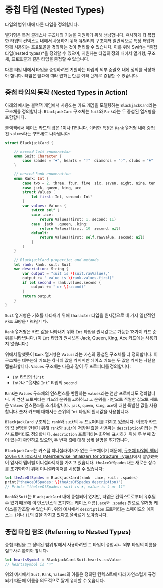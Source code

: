 # 중첩 타입 (Nested Types)

타입의 범위 내에 다른 타입을 정의합니다.

열거형은 특정 클래스나 구조체의 기능을 지원하기 위해 생성합니다.
유사하게 더 복잡한 타입의 컨텍스트 내에서 사용하기 위해
유틸리티 구조체와 일반적으로 특정 타입과 함께 사용되는 프로토콜을
정의하는 것이 편리할 수 있습니다.
이를 위해 Swift는 *중첩 타입(nested types)*을 정의할 수 있으며,
지원하는 타입의 정의 내에서
열거형, 구조체, 프로토콜과 같은 타입을 중첩할 수 있습니다.

다른 타입 내에서 타입을 중첩하려면
지원하는 타입의 외부 중괄호 내에 정의를 작성해야 합니다.
타입은 필요에 따라 원하는 만큼 여러 단계로 중첩할 수 있습니다.

## 중첩 타입의 동작 (Nested Types in Action)

아래의 예시는 블랙잭 게임에서 사용되는 카드 게임을 모델링하는
`BlackjackCard`라는 구조체를 정의합니다.
`BlackjackCard` 구조체는 `Suit`와 `Rank`라는
두 중첩된 열거형을 포함합니다.

블랙잭에서 에이스 카드의 값은 1이나 11입니다.
이러한 특징은 `Rank` 열거형 내에 중첩된
`Values`라는 구조체로 나타냅니다:

```swift
struct BlackjackCard {

    // nested Suit enumeration
    enum Suit: Character {
        case spades = "♠", hearts = "♡", diamonds = "♢", clubs = "♣"
    }

    // nested Rank enumeration
    enum Rank: Int {
        case two = 2, three, four, five, six, seven, eight, nine, ten
        case jack, queen, king, ace
        struct Values {
            let first: Int, second: Int?
        }
        var values: Values {
            switch self {
            case .ace:
                return Values(first: 1, second: 11)
            case .jack, .queen, .king:
                return Values(first: 10, second: nil)
            default:
                return Values(first: self.rawValue, second: nil)
            }
        }
    }

    // BlackjackCard properties and methods
    let rank: Rank, suit: Suit
    var description: String {
        var output = "suit is \(suit.rawValue),"
        output += " value is \(rank.values.first)"
        if let second = rank.values.second {
            output += " or \(second)"
        }
        return output
    }
}
```

<!--
  - test: `nestedTypes`

  ```swifttest
  -> struct BlackjackCard {

        // nested Suit enumeration
        enum Suit: Character {
           case spades = "♠", hearts = "♡", diamonds = "♢", clubs = "♣"
        }

        // nested Rank enumeration
        enum Rank: Int {
           case two = 2, three, four, five, six, seven, eight, nine, ten
           case jack, queen, king, ace
           struct Values {
              let first: Int, second: Int?
           }
           var values: Values {
              switch self {
                 case .ace:
                    return Values(first: 1, second: 11)
                 case .jack, .queen, .king:
                    return Values(first: 10, second: nil)
                 default:
                    return Values(first: self.rawValue, second: nil)
              }
           }
        }

        // BlackjackCard properties and methods
        let rank: Rank, suit: Suit
        var description: String {
           var output = "suit is \(suit.rawValue),"
           output += " value is \(rank.values.first)"
           if let second = rank.values.second {
              output += " or \(second)"
           }
           return output
        }
     }
  ```
-->

`Suit` 열거형은 기호를 나타내기 위해 `Character` 타입을 원시값으로
네 가지 일반적인 카드 모양을 나타냅니다.

`Rank` 열거형은 카드 값을 나타내기 위해 `Int` 타입을 원시값으로
가능한 13가지 카드 순위를 나타냅니다.
(이 `Int` 타입의 원시값은 Jack, Queen, King, Ace 카드에는 사용되지 않습니다.)

위에서 말했듯이 `Rank` 열거형은
`Values`라는 자신의 중첩된 구조체를 더 정의합니다.
이 구조체는 대부분의 카드는 하나의 값을 가지지만
에이스 카드는 두 값을 가지는 사실을 캡슐화합니다.
`Values` 구조체는 다음과 같이 두 프로퍼티를 정의합니다:

- `Int` 타입의 `first`
- `Int?`나 "옵셔널 `Int`" 타입의 `second`

`Rank`는 `Values` 구조체의 인스턴스를 반환하는
`values`라는 연산 프로퍼티도 정의합니다.
이 연산 프로퍼티는 카드의 순위를 고려하고
그 순위를 기반으로 적절한 값으로 새로운 `Values` 인스턴스를 초기화합니다.
`jack`, `queen`, `king`, `ace`에 대한 특별한 값을 사용합니다.
숫자 카드에 대해서는 순위의 `Int` 타입의 원시값을 사용합니다.

`BlackjackCard` 구조체는 `rank`와 `suit`의 두 프로퍼티를 가지고 있습니다.
이름과 카드의 값 설명을 만들기 위해
`rank`와 `suit`에 저장된 값을 사용하는
`description`이라는 연산 프로퍼티도 정의합니다.
`description` 프로퍼티는 화면에 표시하기 위해
두 번째 값이 있는지 확인하고 있으면,
두 번째 값에 대해 상세 설명을 추가합니다.

`BlackjackCard`는 커스텀 이니셜라이저가 없는 구조체이기 때문에,
[구조체 타입의 멤버와이즈 이니셜라이저 (Memberwise Initializers for Structure Types)](./initialization.md#구조체-타입의-멤버와이즈-이니셜라이저-memberwise-initializers-for-structure-types)에서 설명했듯이
암시적 멤버별 이니셜라이저를 가지고 있습니다.
`theAceOfSpades`라는 새로운 상수를 초기화하기 위해 이니셜라이저를 사용할 수 있습니다:

```swift
let theAceOfSpades = BlackjackCard(rank: .ace, suit: .spades)
print("theAceOfSpades: \(theAceOfSpades.description)")
// Prints "theAceOfSpades: suit is ♠, value is 1 or 11"
```

<!--
  - test: `nestedTypes`

  ```swifttest
  -> let theAceOfSpades = BlackjackCard(rank: .ace, suit: .spades)
  -> print("theAceOfSpades: \(theAceOfSpades.description)")
  <- theAceOfSpades: suit is ♠, value is 1 or 11
  ```
-->

`Rank`와 `Suit`는 `BlackjackCard` 내에 중첩되어 있지만,
타입은 컨텍스트로부터 유추될 수 있기 때문에
이 인스턴스의 초기화는 케이스 이름(`.ace`와 `.spades`)만으로
열거형 케이스를 참조할 수 있습니다.
위의 예시에서 `description` 프로퍼티는
스페이드의 에이스는 `1`이나 `11`의 값을 가지고 있다고 올바르게 보여줍니다.

## 중첩 타입 참조 (Referring to Nested Types)

중첩 타입을 그 정의된 범위 밖에서 사용하려면
그 타입이 중첩ㅚㄴ 외부 타입의 이름을 접두사로 붙여야 합니다:

```swift
let heartsSymbol = BlackjackCard.Suit.hearts.rawValue
// heartsSymbol is "♡"
```

<!--
  - test: `nestedTypes`

  ```swifttest
  -> let heartsSymbol = BlackjackCard.Suit.hearts.rawValue
  /> heartsSymbol is \"\(heartsSymbol)\"
  </ heartsSymbol is "♡"
  ```
-->

위의 예시에서
`Suit`, `Rank`, `Values`의 이름은 정의된 컨텍스트에 따라 자연스럽게 규정되기 때문에
이름을 의도적으로 짧게 유지할 수 있습니다.

<!--
This source file is part of the Swift.org open source project

Copyright (c) 2014 - 2022 Apple Inc. and the Swift project authors
Licensed under Apache License v2.0 with Runtime Library Exception

See https://swift.org/LICENSE.txt for license information
See https://swift.org/CONTRIBUTORS.txt for the list of Swift project authors
-->